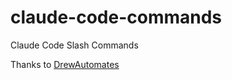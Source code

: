 # claude-code-commands
Claude Code Slash Commands

Thanks to [DrewAutomates](https://x.com/DrewAutomates)
